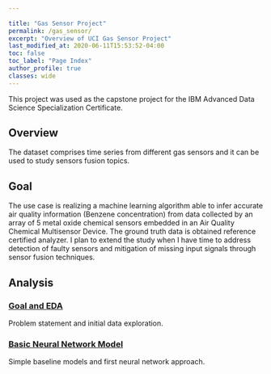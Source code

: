 ```yaml
---
  
title: "Gas Sensor Project"
permalink: /gas_sensor/
excerpt: "Overview of UCI Gas Sensor Project"
last_modified_at: 2020-06-11T15:53:52-04:00
toc: false
toc_label: "Page Index"
author_profile: true
classes: wide
---
```




This project was used as the capstone project for the IBM Advanced Data Science Specialization Certificate.

## Overview
The dataset comprises time series from different gas sensors and it can be used to study sensors fusion topics.

## Goal
The use case is realizing a machine learning algorithm able to infer accurate air quality information (Benzene concentration) from data collected by an array of 5 metal oxide chemical sensors embedded in an Air Quality Chemical Multisensor Device. The ground truth data is obtained reference certified analyzer. 
I plan to extend the study when I have time to address detection of faulty sensors and mitigation of missing input signals through sensor fusion techniques.


## Analysis

### [Goal and EDA](/gas_sensor/gas_eda/)
Problem statement and initial data exploration.

### [Basic Neural Network Model](/gas_sensor/gas_model/)
Simple baseline models and first neural network approach.

